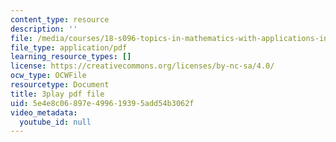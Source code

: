 ```yaml
---
content_type: resource
description: ''
file: /media/courses/18-s096-topics-in-mathematics-with-applications-in-finance-fall-2013/5e4e8c06897e499619395add54b3062f_cDlbEQz1PQk.pdf
file_type: application/pdf
learning_resource_types: []
license: https://creativecommons.org/licenses/by-nc-sa/4.0/
ocw_type: OCWFile
resourcetype: Document
title: 3play pdf file
uid: 5e4e8c06-897e-4996-1939-5add54b3062f
video_metadata:
  youtube_id: null
---
```

